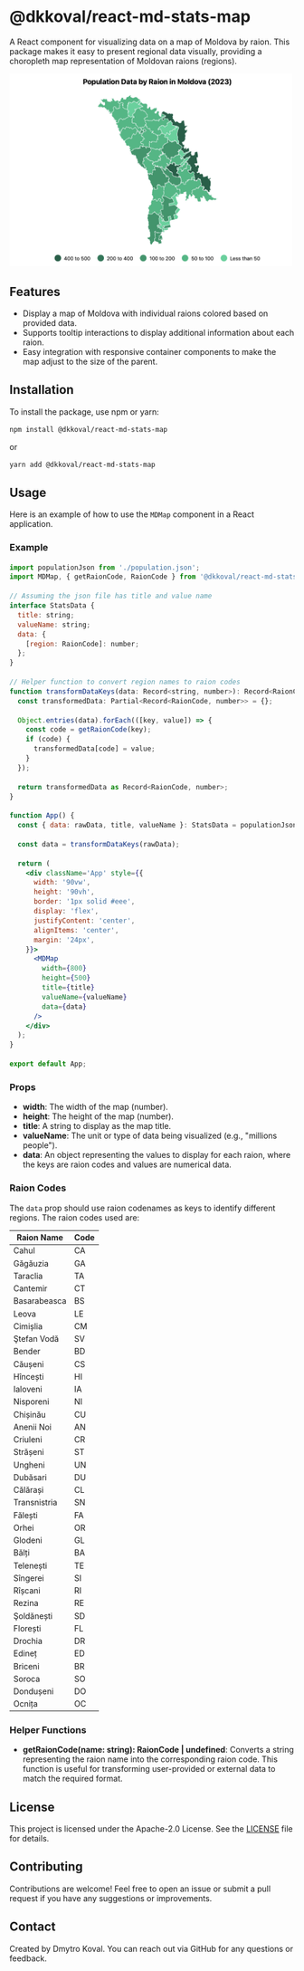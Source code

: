 # @dkkoval/react-md-stats-map

A React component for visualizing data on a map of Moldova by raion. This package makes it easy
to present regional data visually, providing a choropleth map representation of Moldovan raions (regions).

<img src="./docs/images/screenshot.png" width="500px" alt="Component Screenshot">

## Features

- Display a map of Moldova with individual raions colored based on provided data.
- Supports tooltip interactions to display additional information about each raion.
- Easy integration with responsive container components to make the map adjust to the size of the parent.

## Installation

To install the package, use npm or yarn:

```sh
npm install @dkkoval/react-md-stats-map
```

or

```sh
yarn add @dkkoval/react-md-stats-map
```

## Usage

Here is an example of how to use the `MDMap` component in a React application.

### Example

```jsx
import populationJson from './population.json';
import MDMap, { getRaionCode, RaionCode } from '@dkkoval/react-md-stats-map';

// Assuming the json file has title and value name
interface StatsData {
  title: string;
  valueName: string;
  data: {
    [region: RaionCode]: number;
  };
}

// Helper function to convert region names to raion codes
function transformDataKeys(data: Record<string, number>): Record<RaionCode, number> {
  const transformedData: Partial<Record<RaionCode, number>> = {};

  Object.entries(data).forEach(([key, value]) => {
    const code = getRaionCode(key);
    if (code) {
      transformedData[code] = value;
    }
  });

  return transformedData as Record<RaionCode, number>;
}

function App() {
  const { data: rawData, title, valueName }: StatsData = populationJson;

  const data = transformDataKeys(rawData);

  return (
    <div className='App' style={{
      width: '90vw',
      height: '90vh',
      border: '1px solid #eee',
      display: 'flex',
      justifyContent: 'center',
      alignItems: 'center',
      margin: '24px',
    }}>
      <MDMap
        width={800}
        height={500}
        title={title}
        valueName={valueName}
        data={data}
      />
    </div>
  );
}

export default App;
```

### Props

- **width**: The width of the map (number).
- **height**: The height of the map (number).
- **title**: A string to display as the map title.
- **valueName**: The unit or type of data being visualized (e.g., "millions people").
- **data**: An object representing the values to display for each raion, where the keys are raion codes and values are numerical data.

### Raion Codes

The `data` prop should use raion codenames as keys to identify different regions. The raion codes used are:

| Raion Name   | Code |
| ------------ | ---- |
| Cahul        | CA   |
| Găgăuzia     | GA   |
| Taraclia     | TA   |
| Cantemir     | CT   |
| Basarabeasca | BS   |
| Leova        | LE   |
| Cimișlia     | CM   |
| Ştefan Vodă  | SV   |
| Bender       | BD   |
| Căușeni      | CS   |
| Hîncești     | HI   |
| Ialoveni     | IA   |
| Nisporeni    | NI   |
| Chișinău     | CU   |
| Anenii Noi   | AN   |
| Criuleni     | CR   |
| Strășeni     | ST   |
| Ungheni      | UN   |
| Dubăsari     | DU   |
| Călărași     | CL   |
| Transnistria | SN   |
| Fălești      | FA   |
| Orhei        | OR   |
| Glodeni      | GL   |
| Bălți        | BA   |
| Telenești    | TE   |
| Sîngerei     | SI   |
| Rîșcani      | RI   |
| Rezina       | RE   |
| Şoldănești   | SD   |
| Florești     | FL   |
| Drochia      | DR   |
| Edineț       | ED   |
| Briceni      | BR   |
| Soroca       | SO   |
| Dondușeni    | DO   |
| Ocnița       | OC   |

### Helper Functions

- **getRaionCode(name: string): RaionCode | undefined**: Converts a string representing the raion name into the corresponding raion code. This function is useful for transforming user-provided or external data to match the required format.

## License

This project is licensed under the Apache-2.0 License. See the [LICENSE](LICENSE.txt) file for details.

## Contributing

Contributions are welcome! Feel free to open an issue or submit a pull request if you have any suggestions or improvements.

## Contact

Created by Dmytro Koval. You can reach out via GitHub for any questions or feedback.
